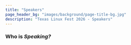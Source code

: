 ```yaml
---
title: "Speakers"
page_header_bg: "images/background/page-title-bg.jpg"
description: "Texas Linux Fest 2026 - Speakers"
---
```


### Who is _Speaking?_
